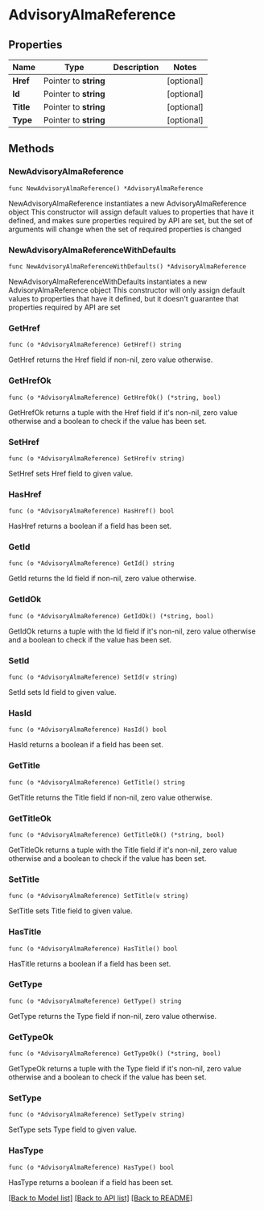 # AdvisoryAlmaReference

## Properties

Name | Type | Description | Notes
------------ | ------------- | ------------- | -------------
**Href** | Pointer to **string** |  | [optional] 
**Id** | Pointer to **string** |  | [optional] 
**Title** | Pointer to **string** |  | [optional] 
**Type** | Pointer to **string** |  | [optional] 

## Methods

### NewAdvisoryAlmaReference

`func NewAdvisoryAlmaReference() *AdvisoryAlmaReference`

NewAdvisoryAlmaReference instantiates a new AdvisoryAlmaReference object
This constructor will assign default values to properties that have it defined,
and makes sure properties required by API are set, but the set of arguments
will change when the set of required properties is changed

### NewAdvisoryAlmaReferenceWithDefaults

`func NewAdvisoryAlmaReferenceWithDefaults() *AdvisoryAlmaReference`

NewAdvisoryAlmaReferenceWithDefaults instantiates a new AdvisoryAlmaReference object
This constructor will only assign default values to properties that have it defined,
but it doesn't guarantee that properties required by API are set

### GetHref

`func (o *AdvisoryAlmaReference) GetHref() string`

GetHref returns the Href field if non-nil, zero value otherwise.

### GetHrefOk

`func (o *AdvisoryAlmaReference) GetHrefOk() (*string, bool)`

GetHrefOk returns a tuple with the Href field if it's non-nil, zero value otherwise
and a boolean to check if the value has been set.

### SetHref

`func (o *AdvisoryAlmaReference) SetHref(v string)`

SetHref sets Href field to given value.

### HasHref

`func (o *AdvisoryAlmaReference) HasHref() bool`

HasHref returns a boolean if a field has been set.

### GetId

`func (o *AdvisoryAlmaReference) GetId() string`

GetId returns the Id field if non-nil, zero value otherwise.

### GetIdOk

`func (o *AdvisoryAlmaReference) GetIdOk() (*string, bool)`

GetIdOk returns a tuple with the Id field if it's non-nil, zero value otherwise
and a boolean to check if the value has been set.

### SetId

`func (o *AdvisoryAlmaReference) SetId(v string)`

SetId sets Id field to given value.

### HasId

`func (o *AdvisoryAlmaReference) HasId() bool`

HasId returns a boolean if a field has been set.

### GetTitle

`func (o *AdvisoryAlmaReference) GetTitle() string`

GetTitle returns the Title field if non-nil, zero value otherwise.

### GetTitleOk

`func (o *AdvisoryAlmaReference) GetTitleOk() (*string, bool)`

GetTitleOk returns a tuple with the Title field if it's non-nil, zero value otherwise
and a boolean to check if the value has been set.

### SetTitle

`func (o *AdvisoryAlmaReference) SetTitle(v string)`

SetTitle sets Title field to given value.

### HasTitle

`func (o *AdvisoryAlmaReference) HasTitle() bool`

HasTitle returns a boolean if a field has been set.

### GetType

`func (o *AdvisoryAlmaReference) GetType() string`

GetType returns the Type field if non-nil, zero value otherwise.

### GetTypeOk

`func (o *AdvisoryAlmaReference) GetTypeOk() (*string, bool)`

GetTypeOk returns a tuple with the Type field if it's non-nil, zero value otherwise
and a boolean to check if the value has been set.

### SetType

`func (o *AdvisoryAlmaReference) SetType(v string)`

SetType sets Type field to given value.

### HasType

`func (o *AdvisoryAlmaReference) HasType() bool`

HasType returns a boolean if a field has been set.


[[Back to Model list]](../README.md#documentation-for-models) [[Back to API list]](../README.md#documentation-for-api-endpoints) [[Back to README]](../README.md)


